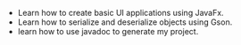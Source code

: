 - Learn how to create basic UI applications using JavaFx.
- Learn how to serialize and deserialize objects using Gson.
- learn how to use javadoc to generate my project.